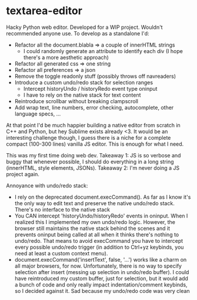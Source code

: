 # textarea-editor

Hacky Python web editor. Developed for a WIP project. Wouldn't recommended anyone use. To develop as a standalone I'd:
- Refactor all the document.blabla => a couple of innerHTML strings
    - I could randomly generate an attribute to identify each div (I hope there's a more aesthetic approach)
- Refactor all generated css => one string
- Refactor all preferences => a json
- Remove the toggle readonly stuff (possibly throws off navreaders)
- Introduce a custom undo/redo stack for selection ranges
    - Intercept historyUndo / historyRedo event type oninput
    - I have to rely on the native stack for text content
- Reintroduce scrollbar without breaking clampscroll
- Add wrap text, line numbers, error checking, autocomplete, other language specs, ...

At that point I'd be much happier building a native editor from scratch in C++ and Python, but hey Sublime exists already <3. It would be an interesting challenge though, I guess there is a niche for a complete compact (100-300 lines) vanilla JS editor. This is enough for what I need.

This was my first time doing web dev. Takeaway 1: JS is so verbose and buggy that whenever possible, I should do everything in a long string (innerHTML, style elements, JSONs). Takeaway 2: I'm never doing a JS project again.

Annoyance with undo/redo stack:
- I rely on the deprecated document.execCommand(). As far as I know it's the only way to edit text and preserve the native undo/redo stack. There's no interface to the native stack
- You CAN intercept 'historyUndo/historyRedo' events in oninput. When I realized this I implemented my own undo/redo logic. However, the browser still maintains the native stack behind the scenes and it prevents oninput being called at all when it thinks there's nothing to undo/redo. That means to avoid execCommand you have to intercept every possible undo/redo trigger (in addition to Ctrl+yz keybinds, you need at least a custom context menu).
- document.execCommand('insertText', false, '...') works like a charm on all major browsers, for now. Unfortunately, there is no way to specify selection after insert (messing up selection in undo/redo buffer). I could have reintroduced my custom buffer, just for selection, but it would add a bunch of code and only really impact indentation/comment keybinds, so I decided against it. Sad because my undo/redo code was very clean